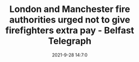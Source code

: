 ---
"title": "London and Manchester fire authorities urged not to give firefighters extra pay - Belfast Telegraph"
"date": "2021-9-28 14:7:0"
"feed_name": "GOOGLENEWSINDUSTRIAL"
"feed_website": "https://news.google.com/search?q=industrial%2Bincident&hl=en-US&gl=US&ceid=US:en"
"feed_rss": "https://news.google.com/rss/search?q=industrial%2Bincident&hl=en-US&gl=US&ceid=US:en"
"link": "https://www.belfasttelegraph.co.uk/news/uk/london-and-manchester-fire-authorities-urged-not-to-give-firefighters-extra-pay-40897493.html"
"source": "{'href': 'https://www.belfasttelegraph.co.uk', 'title': 'Belfast Telegraph'}"
"file": "_posts/2021-1-1-fd5f627c1382446f2bb0122c61f7e1fa4aa2296c.md"
"accident": "0"
"drilling": "1"
"dead": "0"
"injured": "0"
"arrested": "0"
"where": "unknown site"
"causes": "unknown"
"place": "unknown place"
---